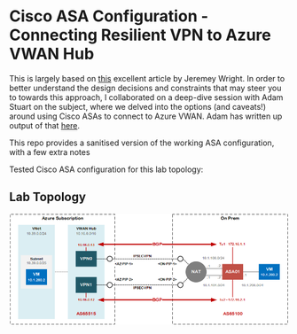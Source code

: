# Cisco ASA Configuration - Connecting Resilient VPN to Azure VWAN Hub

This is largely based on [this](https://github.com/jwrightazure/lab/tree/master/asa-vpn-to-active-active-azurevpngw-ikev2-bgp) excellent article by Jeremey Wright. In order to better understand the design decisions and constraints that may steer you to towards this approach, I collaborated on a deep-dive session with Adam Stuart on the subject, where we delved into the options (and caveats!) around using Cisco ASAs to connect to Azure VWAN. Adam has written up output of that [here](https://github.com/adstuart/azure-vwan-asa).

This repo provides a sanitised version of the working ASA configuration, with a few extra notes

Tested Cisco ASA configuration for this lab topology:

## Lab Topology

![](images/az-vwan-asa-vpn.png)
